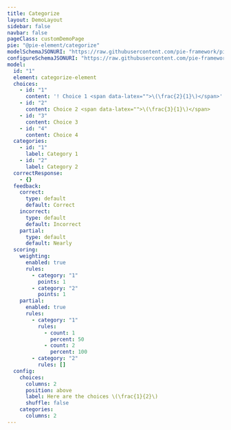 ```yaml
---
title: Categorize
layout: DemoLayout
sidebar: false
navbar: false
pageClass: customDemoPage
pie: "@pie-element/categorize"
modelSchemaJSONURI: "https://raw.githubusercontent.com/pie-framework/pie-elements/develop/packages/categorize/docs/pie-schema.json"
configureSchemaJSONURI: "https://raw.githubusercontent.com/pie-framework/pie-elements/develop/packages/categorize/docs/config-schema.json"
model:
  id: "1"
  element: categorize-element
  choices:
    - id: "1"
      content: '! Choice 1 <span data-latex="">\(\frac{2}{1}\)</span>'
    - id: "2"
      content: Choice 2 <span data-latex="">\(\frac{3}{1}\)</span>
    - id: "3"
      content: Choice 3
    - id: "4"
      content: Choice 4
  categories:
    - id: "1"
      label: Category 1
    - id: "2"
      label: Category 2
  correctResponse:
    - {}
  feedback:
    correct:
      type: default
      default: Correct
    incorrect:
      type: default
      default: Incorrect
    partial:
      type: default
      default: Nearly
  scoring:
    weighting:
      enabled: true
      rules:
        - category: "1"
          points: 1
        - category: "2"
          points: 1
    partial:
      enabled: true
      rules:
        - category: "1"
          rules:
            - count: 1
              percent: 50
            - count: 2
              percent: 100
        - category: "2"
          rules: []
  config:
    choices:
      columns: 2
      position: above
      label: Here are the choices \(\frac{1}{2}\)
      shuffle: false
    categories:
      columns: 2
---
```

